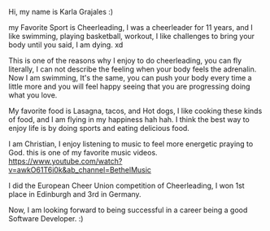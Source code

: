 Hi, my name is Karla Grajales :)  

my Favorite Sport is Cheerleading, I was a cheerleader for 11 years, and I like swimming, playing basketball, workout, I like challenges to bring your body until you said, I am dying. xd

This is one of the reasons why I enjoy to do cheerleading, you can fly literally, I can not describe the feeling when your body feels the adrenalin. Now I am swimming, It's the same, you can push your body every time a little more and you will feel happy seeing that you are progressing doing what you love.

My favorite food is Lasagna, tacos, and Hot dogs, I like cooking these kinds of food, and I am flying in my happiness hah hah. I think the best way to enjoy life is by doing sports and eating delicious food. 

I am Christian, I enjoy listening to music to feel more energetic praying to God. this is one of my favorite music videos.  https://www.youtube.com/watch?v=awkO61T6i0k&ab_channel=BethelMusic

I did the European Cheer Union competition of Cheerleading, I won 1st place in Edinburgh and 3rd in Germany.

Now, I am looking forward to being successful in a career being a good Software Developer. :)